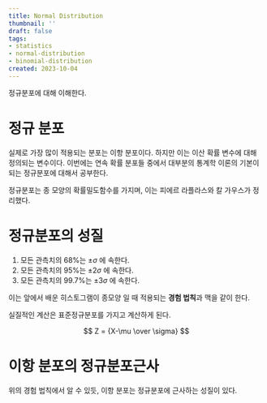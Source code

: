 ```yaml
---
title: Normal Distribution
thumbnail: ''
draft: false
tags:
- statistics
- normal-distribution
- binomial-distribution
created: 2023-10-04
---
```


정규분포에 대해 이해한다.

# 정규 분포

실제로 가장 많이 적용되는 분포는 이항 분포이다. 하지만 이는 이산 확률 변수에 대해 정의되는 변수이다. 이번에는 연속 확률 분포들 중에서 대부분의 통계학 이론의 기본이 되는 정규분포에 대해서 공부한다.

정규분포는 종 모양의 확률밀도함수를 가지며, 이는 피에르 라플라스와 칼 가우스가 정리했다.

# 정규분포의 성질

1. 모든 관측치의 68%는 $\pm \sigma$ 에 속한다.
1. 모든 관측치의 95%는 $\pm 2\sigma$ 에 속한다.
1. 모든 관측치의 99.7%는 $\pm 3\sigma$ 에 속한다.

이는 앞에서 배운 히스토그램이 종모양 일 때 적용되는 **경험 법칙**과 맥을 같이 한다.

실질적인 계산은 표준정규분포를 가지고 계산하게 된다.

$$
Z = {X-\mu \over \sigma}
$$

# 이항 분포의 정규분포근사

위의 경험 법칙에서 알 수 있듯, 이항 분포는 정규분포에 근사하는 성질이 있다.

